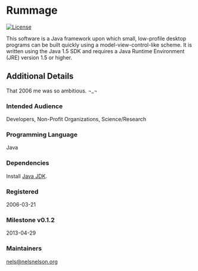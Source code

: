 # Rummage

[![License](https://img.shields.io/badge/license-GPL--3%2F-blue.svg?style=flat)][license]

This software is a Java framework upon which small, low-profile desktop programs can be built quickly using a model-view-control-like scheme. It is written using the Java 1.5 SDK and requires a Java Runtime Environment (JRE) version 1.5 or higher.


## Additional Details

That 2006 me was so ambitious.  ¬_¬


### Intended Audience

Developers, Non-Profit Organizations, Science/Research


### Programming Language

Java


### Dependencies

Install [Java JDK].


### Registered

2006-03-21


### Milestone v0.1.2

2013-04-29


### Maintainers

nels@nelsnelson.org

[license]: https://gitlab.com/nelsnelson/rummage/blob/master/LICENSE
[Java JDK]: https://www.java.com/en/download/
